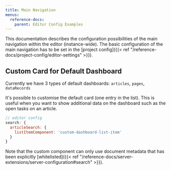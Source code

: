 ```yaml
---
title: Main Navigation
menus:
  reference-docs:
    parent: Editor Config Examples
---
```


This documentation describes the configuration possibilities of the main navigation within the editor (instance-wide). The basic configuration of the main navigation has to be set in the [project config]({{< ref "/reference-docs/project-config/editor-settings" >}}).

## Custom Card for Default Dashboard

Currently we have 3 types of default dashboards: `articles`, `pages`, `dataRecords`

It's possible to customise the default card (one entry in the list). This is useful when you want to show additional data on the dashboard such as the open tasks on an article.

```js
// editor config
search: {
  articleSearch: {
    listItemComponent: 'custom-dashboard-list-item'
  }
}
```

Note that the custom component can only use document metadata that has been explicitly [whitelisted]({{< ref "/reference-docs/server-extensions/server-configuration#search" >}}).
